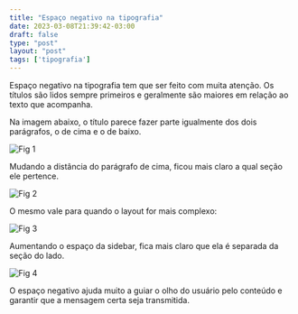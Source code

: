 ```yaml
---
title: "Espaço negativo na tipografia"
date: 2023-03-08T21:39:42-03:00
draft: false
type: "post"
layout: "post"
tags: ['tipografia']
---
```


Espaço negativo na tipografia tem que ser feito com muita atenção.
Os títulos são lidos sempre primeiros e geralmente são maiores em relação ao texto que acompanha.

Na imagem abaixo, o título parece fazer parte igualmente dos dois parágrafos, o de cima e o de baixo.

![Fig 1](/uploads/en-fig-1.png)

Mudando a distância do parágrafo de cima, ficou mais claro a qual seção ele pertence.

![Fig 2](/uploads/en-fig-2.png)

O mesmo vale para quando o layout for mais complexo:

![Fig 3](/uploads/en-fig-3.png)

Aumentando o espaço da sidebar, fica mais claro que ela é separada da seção do lado.

![Fig 4](/uploads/en-fig-4.png)

O espaço negativo ajuda muito a guiar o olho do usuário pelo conteúdo e garantir que a mensagem certa seja transmitida.